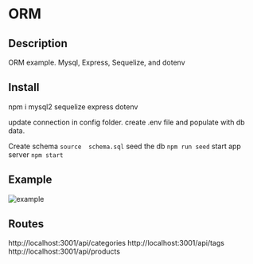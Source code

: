 # ORM 

## Description 
ORM example. Mysql, Express, Sequelize, and dotenv


## Install

npm i mysql2 sequelize express dotenv

update connection in config folder.
create .env file and populate with db data.

Create schema  `source  schema.sql`
seed the db `npm run seed`
start app server `npm start`

## Example

![example](./assets/ormexample.gif)


## Routes 
http://localhost:3001/api/categories
http://localhost:3001/api/tags
http://localhost:3001/api/products
